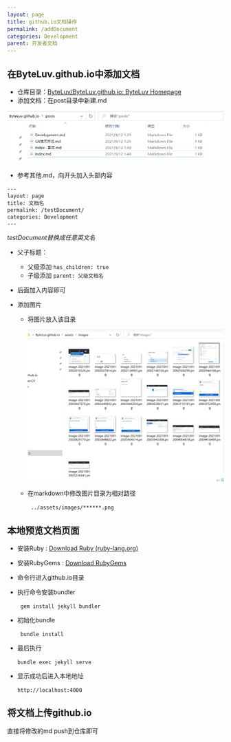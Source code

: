 ```yaml
---
layout: page
title: github.io文档操作
permalink: /addDocument
categories: Development
parent: 开发者文档
---
```


## 在ByteLuv.github.io中添加文档

- 仓库目录：[ByteLuv/ByteLuv.github.io: ByteLuv Homepage](https://github.com/ByteLuv/ByteLuv.github.io)
- 添加文档：在post目录中新建.md

![image-20210912105249372](../assets/images/image-20210912105249372.png)

- 参考其他.md，向开头加入头部内容

```
---
layout: page
title: 文档名
permalink: /testDocument/
categories: Development
---
```

*testDocument替换成任意英文名*

- 父子标题：
  - 父级添加   ```has_children: true```
  - 子级添加   ```parent: 父级文档名```

- 后面加入内容即可

- 添加图片

  - 将图片放入该目录

    ![image-20210912110507995](../assets/images/image-20210912110507995.png)

  - 在markdown中修改图片目录为相对路径

    ``` ../assets/images/******.png```

## 本地预览文档页面

- 安装Ruby : [Download Ruby (ruby-lang.org)](https://www.ruby-lang.org/en/downloads/)

- 安装RubyGems : [Download RubyGems](https://rubygems.org/pages/download)

- 命令行进入github.io目录

- 执行命令安装bundler

  ``` gem install jekyll bundler```

- 初始化bundle

  ``` bundle install```

- 最后执行

  ```bundle exec jekyll serve```

- 显示成功后进入本地地址

  ```http://localhost:4000```

## 将文档上传github.io

直接将修改的md push到仓库即可
